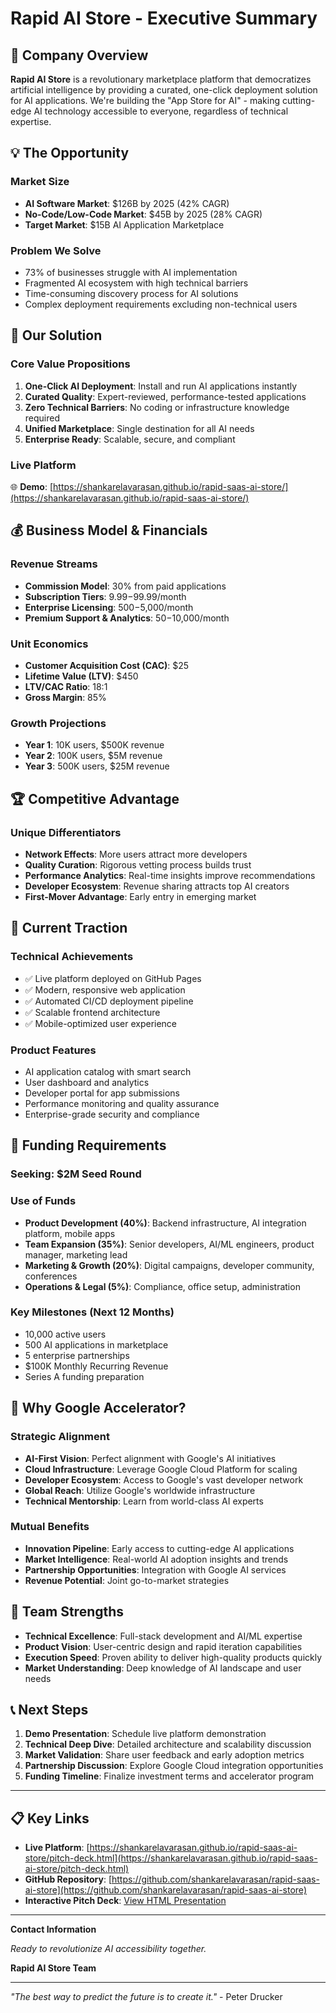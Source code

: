 # Rapid AI Store - Executive Summary

## 🚀 Company Overview

**Rapid AI Store** is a revolutionary marketplace platform that democratizes artificial intelligence by providing a curated, one-click deployment solution for AI applications. We're building the "App Store for AI" - making cutting-edge AI technology accessible to everyone, regardless of technical expertise.

## 💡 The Opportunity

### Market Size
- **AI Software Market**: $126B by 2025 (42% CAGR)
- **No-Code/Low-Code Market**: $45B by 2025 (28% CAGR)
- **Target Market**: $15B AI Application Marketplace

### Problem We Solve
- 73% of businesses struggle with AI implementation
- Fragmented AI ecosystem with high technical barriers
- Time-consuming discovery process for AI solutions
- Complex deployment requirements excluding non-technical users

## 🎯 Our Solution

### Core Value Propositions
1. **One-Click AI Deployment**: Install and run AI applications instantly
2. **Curated Quality**: Expert-reviewed, performance-tested applications
3. **Zero Technical Barriers**: No coding or infrastructure knowledge required
4. **Unified Marketplace**: Single destination for all AI needs
5. **Enterprise Ready**: Scalable, secure, and compliant

### Live Platform
🌐 **Demo**: [https://shankarelavarasan.github.io/rapid-saas-ai-store/](https://shankarelavarasan.github.io/rapid-saas-ai-store/)

## 💰 Business Model & Financials

### Revenue Streams
- **Commission Model**: 30% from paid applications
- **Subscription Tiers**: $9.99-$99.99/month
- **Enterprise Licensing**: $500-$5,000/month
- **Premium Support & Analytics**: $50-$10,000/month

### Unit Economics
- **Customer Acquisition Cost (CAC)**: $25
- **Lifetime Value (LTV)**: $450
- **LTV/CAC Ratio**: 18:1
- **Gross Margin**: 85%

### Growth Projections
- **Year 1**: 10K users, $500K revenue
- **Year 2**: 100K users, $5M revenue
- **Year 3**: 500K users, $25M revenue

## 🏆 Competitive Advantage

### Unique Differentiators
- **Network Effects**: More users attract more developers
- **Quality Curation**: Rigorous vetting process builds trust
- **Performance Analytics**: Real-time insights improve recommendations
- **Developer Ecosystem**: Revenue sharing attracts top AI creators
- **First-Mover Advantage**: Early entry in emerging market

## 🚀 Current Traction

### Technical Achievements
- ✅ Live platform deployed on GitHub Pages
- ✅ Modern, responsive web application
- ✅ Automated CI/CD deployment pipeline
- ✅ Scalable frontend architecture
- ✅ Mobile-optimized user experience

### Product Features
- AI application catalog with smart search
- User dashboard and analytics
- Developer portal for app submissions
- Performance monitoring and quality assurance
- Enterprise-grade security and compliance

## 💸 Funding Requirements

### Seeking: $2M Seed Round

### Use of Funds
- **Product Development (40%)**: Backend infrastructure, AI integration platform, mobile apps
- **Team Expansion (35%)**: Senior developers, AI/ML engineers, product manager, marketing lead
- **Marketing & Growth (20%)**: Digital campaigns, developer community, conferences
- **Operations & Legal (5%)**: Compliance, office setup, administration

### Key Milestones (Next 12 Months)
- 10,000 active users
- 500 AI applications in marketplace
- 5 enterprise partnerships
- $100K Monthly Recurring Revenue
- Series A funding preparation

## 🤝 Why Google Accelerator?

### Strategic Alignment
- **AI-First Vision**: Perfect alignment with Google's AI initiatives
- **Cloud Infrastructure**: Leverage Google Cloud Platform for scaling
- **Developer Ecosystem**: Access to Google's vast developer network
- **Global Reach**: Utilize Google's worldwide infrastructure
- **Technical Mentorship**: Learn from world-class AI experts

### Mutual Benefits
- **Innovation Pipeline**: Early access to cutting-edge AI applications
- **Market Intelligence**: Real-world AI adoption insights and trends
- **Partnership Opportunities**: Integration with Google AI services
- **Revenue Potential**: Joint go-to-market strategies

## 👥 Team Strengths

- **Technical Excellence**: Full-stack development and AI/ML expertise
- **Product Vision**: User-centric design and rapid iteration capabilities
- **Execution Speed**: Proven ability to deliver high-quality products quickly
- **Market Understanding**: Deep knowledge of AI landscape and user needs

## 📞 Next Steps

1. **Demo Presentation**: Schedule live platform demonstration
2. **Technical Deep Dive**: Detailed architecture and scalability discussion
3. **Market Validation**: Share user feedback and early adoption metrics
4. **Partnership Discussion**: Explore Google Cloud integration opportunities
5. **Funding Timeline**: Finalize investment terms and accelerator program

---

## 📋 Key Links

- **Live Platform**: [https://shankarelavarasan.github.io/rapid-saas-ai-store/pitch-deck.html](https://shankarelavarasan.github.io/rapid-saas-ai-store/pitch-deck.html)
- **GitHub Repository**: [https://github.com/shankarelavarasan/rapid-saas-ai-store](https://github.com/shankarelavarasan/rapid-saas-ai-store)
- **Interactive Pitch Deck**: [View HTML Presentation](./pitch-deck.html)

---

**Contact Information**

*Ready to revolutionize AI accessibility together.*

**Rapid AI Store Team**

---

*"The best way to predict the future is to create it."* - Peter Drucker